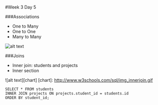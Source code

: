 #Week 3 Day 5

###Associations
- One to Many
- One to One
- Many to Many

![alt text](http://fms-itskills.ncl.ac.uk/db/ER.png)

###Joins
- Inner join: students and projects
- Inner section

![alt text][chart]
[chart]: http://www.w3schools.com/sql/img_innerjoin.gif
```
SELECT * FROM students
INNER JOIN projects ON projects.student_id = students.id
ORDER BY student_id;
```
